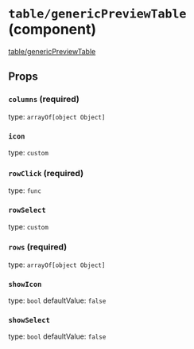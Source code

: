`table/genericPreviewTable` (component)
=======================================

[table/genericPreviewTable](/src/table/genericPreviewTable.jsx) 



Props
-----

### `columns` (required)

type: `arrayOf[object Object]`


### `icon`

type: `custom`


### `rowClick` (required)

type: `func`


### `rowSelect`

type: `custom`


### `rows` (required)

type: `arrayOf[object Object]`


### `showIcon`

type: `bool`
defaultValue: `false`


### `showSelect`

type: `bool`
defaultValue: `false`

